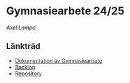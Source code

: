 # Gymnasiearbete 24/25
_Axel Lampa_

## Länkträd
- [Dokumentation av Gymnasiearbete]
- [Backlog]
- [Repository]

[Dokumentation av Gymnasiearbete]: https://docs.google.com/document/d/1yisuDjvD-EE_7QIu7x1w64V1gVMFPEqq9ytYGSEC3EA/edit
[Backlog]: https://trello.com/b/famHCpAY/backlog-planering
[Repository]: https://github.com/axellampp/Gymnasiearbete---Axel
